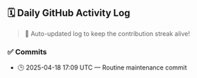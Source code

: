 ## 🗓️ Daily GitHub Activity Log

> 🤖 Auto-updated log to keep the contribution streak alive!

### ✅ Commits

- 🕒 2025-04-18 17:09 UTC — Routine maintenance commit

